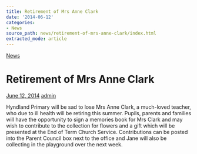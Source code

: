 ```yaml
---
title: Retirement of Mrs Anne Clark
date: '2014-06-12'
categories:
- News
source_path: news/retirement-of-mrs-anne-clark/index.html
extracted_mode: article
---
```

[News](category/news/)

# Retirement of Mrs Anne Clark

[June 12, 2014](news/retirement-of-mrs-anne-clark/) [admin](author/admin/)

Hyndland Primary will be sad to lose Mrs Anne Clark, a much-loved teacher, who due to ill health will be retiring this summer. Pupils, parents and families will have the opportunity to sign a memories book for Mrs Clark and may wish to contribute to the collection for flowers and a gift which will be presented at the End of Term Church Service. Contributions can be posted into the Parent Council box next to the office and Jane will also be collecting in the playground over the next week.
